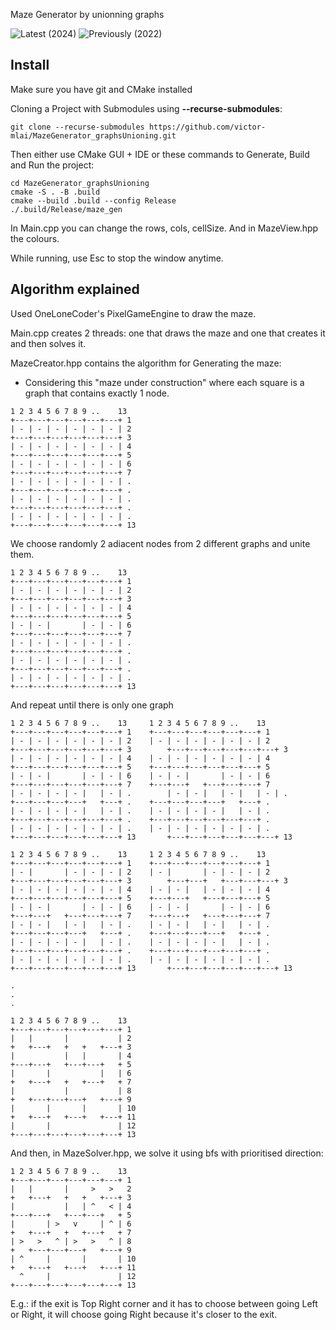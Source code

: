 Maze Generator by unionning graphs

![Latest (2024)](https://github.com/victorlaurentiu/MazeGenerator_graphsUnioning/blob/master/media/result_2024.gif)
![Previously (2022)](https://github.com/victorlaurentiu/MazeGenerator_graphsUnioning/blob/master/media/result_2022_v2.gif)

## Install

Make sure you have git and CMake installed

Cloning a Project with Submodules using **--recurse-submodules**:

```
git clone --recurse-submodules https://github.com/victor-mlai/MazeGenerator_graphsUnioning.git
```

Then either use CMake GUI + IDE or these commands to Generate, Build and Run the project:

```
cd MazeGenerator_graphsUnioning
cmake -S . -B .build
cmake --build .build --config Release
./.build/Release/maze_gen
```

In Main.cpp you can change the rows, cols, cellSize. And in MazeView.hpp the colours.

While running, use Esc to stop the window anytime.

## Algorithm explained

Used OneLoneCoder's PixelGameEngine to draw the maze.

Main.cpp creates 2 threads: one that draws the maze and
one that creates it and then solves it.

MazeCreator.hpp contains the algorithm for Generating the maze:

* Considering this "maze under construction" where each square is a graph
that contains exactly 1 node.

```
1 2 3 4 5 6 7 8 9 ..    13
+---+---+---+---+---+---+ 1
| - | - | - | - | - | - | 2
+---+---+---+---+---+---+ 3 
| - | - | - | - | - | - | 4
+---+---+---+---+---+---+ 5
| - | - | - | - | - | - | 6
+---+---+---+---+---+---+ 7
| - | - | - | - | - | - | .
+---+---+---+---+---+---+ .
| - | - | - | - | - | - | .
+---+---+---+---+---+---+ .
| - | - | - | - | - | - | .
+---+---+---+---+---+---+ 13
```

We choose randomly 2 adiacent nodes from 2 different graphs and unite them.

```
1 2 3 4 5 6 7 8 9 ..    13
+---+---+---+---+---+---+ 1
| - | - | - | - | - | - | 2
+---+---+---+---+---+---+ 3 
| - | - | - | - | - | - | 4
+---+---+---+---+---+---+ 5
| - | - |       | - | - | 6
+---+---+---+---+---+---+ 7
| - | - | - | - | - | - | .
+---+---+---+---+---+---+ .
| - | - | - | - | - | - | .
+---+---+---+---+---+---+ .
| - | - | - | - | - | - | .
+---+---+---+---+---+---+ 13
```

And repeat until there is only one graph

```
1 2 3 4 5 6 7 8 9 ..    13	   1 2 3 4 5 6 7 8 9 ..    13	
+---+---+---+---+---+---+ 1	   +---+---+---+---+---+---+ 1	
| - | - | - | - | - | - | 2	   | - | - | - | - | - | - | 2	
+---+---+---+---+---+---+ 3   	   +---+---+---+---+---+---+ 3 	
| - | - | - | - | - | - | 4	   | - | - | - | - | - | - | 4	
+---+---+---+---+---+---+ 5	   +---+---+---+---+---+---+ 5	
| - | - |       | - | - | 6	   | - | - |       | - | - | 6	
+---+---+---+---+---+---+ 7	   +---+---+   +---+---+---+ 7	
| - | - | - | - |   | - | .  	   | - | - |   | - |   | - | .  
+---+---+---+---+   +---+ .	   +---+---+---+---+   +---+ .	
| - | - | - | - |   | - | .	   | - | - | - | - |   | - | .	
+---+---+---+---+---+---+ .	   +---+---+---+---+---+---+ .	
| - | - | - | - | - | - | .	   | - | - | - | - | - | - | .	
+---+---+---+---+---+---+ 13  	   +---+---+---+---+---+---+ 13 

1 2 3 4 5 6 7 8 9 ..    13	   1 2 3 4 5 6 7 8 9 ..    13
+---+---+---+---+---+---+ 1	   +---+---+---+---+---+---+ 1
| - |       | - | - | - | 2	   | - |       | - | - | - | 2
+---+---+---+---+---+---+ 3    	   +---+---+   +---+---+---+ 3 
| - | - | - | - | - | - | 4	   | - | - |   | - | - | - | 4
+---+---+---+---+---+---+ 5	   +---+---+   +---+---+---+ 5
| - | - |       | - | - | 6	   | - | - |       | - | - | 6
+---+---+   +---+---+---+ 7	   +---+---+   +---+---+---+ 7
| - | - |   | - |   | - | .	   | - | - |   | - |   | - | .
+---+---+---+---+   +---+ .	   +---+---+---+---+   +---+ .
| - | - | - | - |   | - | .	   | - | - | - | - |   | - | .
+---+---+---+---+---+---+ .	   +---+---+---+---+---+---+ .
| - | - | - | - | - | - | .	   | - | - | - | - | - | - | .
+---+---+---+---+---+---+ 13 	   +---+---+---+---+---+---+ 13

.
.
.

1 2 3 4 5 6 7 8 9 ..    13
+---+---+---+---+---+---+ 1
|   |       |           | 2
+   +---+   +   +   +---+ 3
|           |   |       | 4
+---+---+   +---+---+   + 5
|       |           |   | 6
+   +---+   +   +---+   + 7
|           |           | 8
+   +---+---+---+   +---+ 9
|       |       |       | 10
+   +---+   +---+   +---+ 11
|       |               | 12
+---+---+---+---+---+---+ 13
```

And then, in MazeSolver.hpp, we solve it using bfs with prioritised direction:

```
1 2 3 4 5 6 7 8 9 ..    13
+---+---+---+---+---+---+ 1
|   |       |     >   >   2
+   +---+   +   +   +---+ 3
|           |   | ^   < | 4
+---+---+   +---+---+   + 5
|       | >   v     | ^ | 6
+   +---+   +   +---+   + 7
| >   >   ^ | >   >   ^ | 8
+   +---+---+---+   +---+ 9
| ^     |       |       | 10
+   +---+   +---+   +---+ 11
  ^     |               | 12
+---+---+---+---+---+---+ 13
```
E.g.: if the exit is Top Right corner and it has to choose between going
Left or Right, it will choose going Right because it's closer to the exit.
